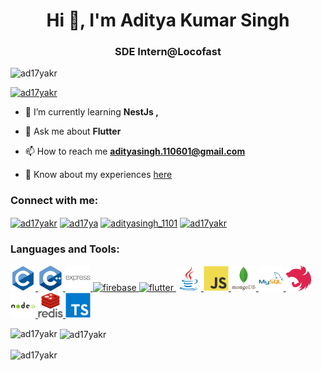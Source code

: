 <h1 align="center">Hi 👋, I'm Aditya Kumar Singh</h1>
<h3 align="center">SDE Intern@Locofast</h3>

<p align="left"> <img src="https://komarev.com/ghpvc/?username=ad17yakr&label=Profile%20views&color=0e75b6&style=flat" alt="ad17yakr" /> </p>

<p align="left"> <a href="https://github.com/ryo-ma/github-profile-trophy"><img src="https://github-profile-trophy.vercel.app/?username=ad17yakr" alt="ad17yakr" /></a> </p>

- 🌱 I’m currently learning **NestJs ,**

- 💬 Ask me about **Flutter**

- 📫 How to reach me **adityasingh.110601@gmail.com**

- 📄 Know about my experiences [here](https://drive.google.com/file/d/1yPl-kcNB-ANhJnY-lkfKcRQ_2L0R-GUz/view?usp=sharing)

<h3 align="left">Connect with me:</h3>
<p align="left">
<a href="https://linkedin.com/in/ad17yakr" target="blank"><img align="center" src="https://raw.githubusercontent.com/rahuldkjain/github-profile-readme-generator/master/src/images/icons/Social/linked-in-alt.svg" alt="ad17yakr" height="30" width="40" /></a>
<a href="https://www.codechef.com/users/ad17ya" target="blank"><img align="center" src="https://cdn.jsdelivr.net/npm/simple-icons@3.1.0/icons/codechef.svg" alt="ad17ya" height="30" width="40" /></a>
<a href="https://www.hackerrank.com/adityasingh_1101" target="blank"><img align="center" src="https://raw.githubusercontent.com/rahuldkjain/github-profile-readme-generator/master/src/images/icons/Social/hackerrank.svg" alt="adityasingh_1101" height="30" width="40" /></a>
<a href="https://www.leetcode.com/ad17yakr" target="blank"><img align="center" src="https://raw.githubusercontent.com/rahuldkjain/github-profile-readme-generator/master/src/images/icons/Social/leet-code.svg" alt="ad17yakr" height="30" width="40" /></a>
</p>

<h3 align="left">Languages and Tools:</h3>
<p align="left"> <a href="https://www.cprogramming.com/" target="_blank" rel="noreferrer"> <img src="https://raw.githubusercontent.com/devicons/devicon/master/icons/c/c-original.svg" alt="c" width="40" height="40"/> </a> <a href="https://www.w3schools.com/cpp/" target="_blank" rel="noreferrer"> <img src="https://raw.githubusercontent.com/devicons/devicon/master/icons/cplusplus/cplusplus-original.svg" alt="cplusplus" width="40" height="40"/> </a> <a href="https://expressjs.com" target="_blank" rel="noreferrer"> <img src="https://raw.githubusercontent.com/devicons/devicon/master/icons/express/express-original-wordmark.svg" alt="express" width="40" height="40"/> </a> <a href="https://firebase.google.com/" target="_blank" rel="noreferrer"> <img src="https://www.vectorlogo.zone/logos/firebase/firebase-icon.svg" alt="firebase" width="40" height="40"/> </a> <a href="https://flutter.dev" target="_blank" rel="noreferrer"> <img src="https://www.vectorlogo.zone/logos/flutterio/flutterio-icon.svg" alt="flutter" width="40" height="40"/> </a> <a href="https://www.java.com" target="_blank" rel="noreferrer"> <img src="https://raw.githubusercontent.com/devicons/devicon/master/icons/java/java-original.svg" alt="java" width="40" height="40"/> </a> <a href="https://developer.mozilla.org/en-US/docs/Web/JavaScript" target="_blank" rel="noreferrer"> <img src="https://raw.githubusercontent.com/devicons/devicon/master/icons/javascript/javascript-original.svg" alt="javascript" width="40" height="40"/> </a> <a href="https://www.mongodb.com/" target="_blank" rel="noreferrer"> <img src="https://raw.githubusercontent.com/devicons/devicon/master/icons/mongodb/mongodb-original-wordmark.svg" alt="mongodb" width="40" height="40"/> </a> <a href="https://www.mysql.com/" target="_blank" rel="noreferrer"> <img src="https://raw.githubusercontent.com/devicons/devicon/master/icons/mysql/mysql-original-wordmark.svg" alt="mysql" width="40" height="40"/> </a> <a href="https://nestjs.com/" target="_blank" rel="noreferrer"> <img src="https://raw.githubusercontent.com/devicons/devicon/master/icons/nestjs/nestjs-plain.svg" alt="nestjs" width="40" height="40"/> </a> <a href="https://nodejs.org" target="_blank" rel="noreferrer"> <img src="https://raw.githubusercontent.com/devicons/devicon/master/icons/nodejs/nodejs-original-wordmark.svg" alt="nodejs" width="40" height="40"/> </a> <a href="https://redis.io" target="_blank" rel="noreferrer"> <img src="https://raw.githubusercontent.com/devicons/devicon/master/icons/redis/redis-original-wordmark.svg" alt="redis" width="40" height="40"/> </a> <a href="https://www.typescriptlang.org/" target="_blank" rel="noreferrer"> <img src="https://raw.githubusercontent.com/devicons/devicon/master/icons/typescript/typescript-original.svg" alt="typescript" width="40" height="40"/> </a> </p>

<p><img align="left" src="https://github-readme-stats.vercel.app/api/top-langs?username=ad17yakr&show_icons=true&locale=en&layout=compact" alt="ad17yakr" /></p>

<p>&nbsp;<img align="center" src="https://github-readme-stats.vercel.app/api?username=ad17yakr&show_icons=true&locale=en" alt="ad17yakr" /></p>

<p><img align="center" src="https://github-readme-streak-stats.herokuapp.com/?user=ad17yakr&" alt="ad17yakr" /></p>
